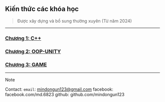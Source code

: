 ## Kiến thức các khóa học




<!-- Giới thiệu về Repositories -->
<!-- Các nội dung của Repositories -->
<!-- Quy tắc sử dụng Repositories -->
<!-- Quy tắc các thêm, chỉnh sửa kiến thức -->
<!-- Quy tắc bình luận -->


> Được xây dựng và bổ sung thường xuyên (Từ năm 2024)



---

### [Chương 1:  C++]() 

### [Chương 2: OOP-UNITY]()

### [Chương 3: GAME]()







---

> [!Note]
> Contact: 
> `email`: mindongun123@gmail.com
> facebook: facebook.com/md.6823
> github: github.com/mindongun123